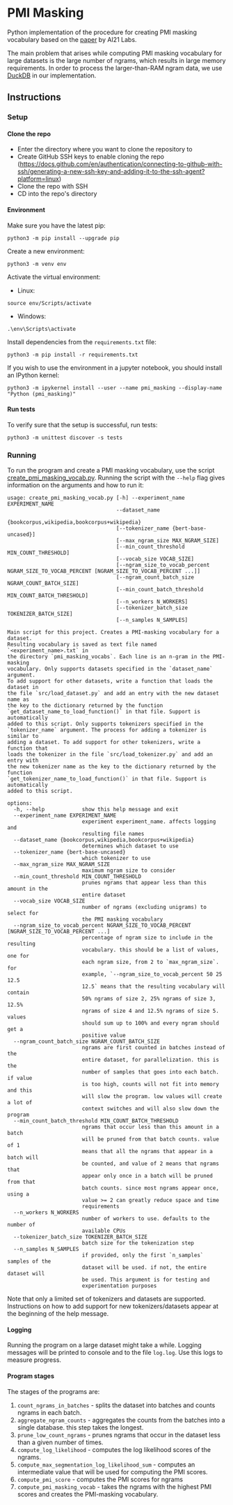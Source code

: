# PMI Masking
Python implementation of the procedure for creating PMI masking vocabulary based 
on the [paper](https://arxiv.org/abs/2010.01825) by AI21 Labs.

The main problem that arises while computing PMI masking vocabulary for large 
datasets is the large number of ngrams, which results in large memory requirements.
In order to process the larger-than-RAM ngram data, 
we use [DuckDB](https://duckdb.org/) in our implementation. 


## Instructions

### Setup
#### Clone the repo
- Enter the directory where you want to clone the repository to
- Create GitHub SSH keys to enable cloning the repo (https://docs.github.com/en/authentication/connecting-to-github-with-ssh/generating-a-new-ssh-key-and-adding-it-to-the-ssh-agent?platform=linux)
- Clone the repo with SSH
- CD into the repo's directory

#### Environment
Make sure you have the latest pip:
```commandline
python3 -m pip install --upgrade pip
```

Create a new environment:
```commandline
python3 -m venv env
```

Activate the virtual environment:
- Linux:
```commandline
source env/Scripts/activate
```
- Windows:
```commandline
.\env\Scripts\activate
```

Install dependencies from the `requirements.txt` file:
```commandline
python3 -m pip install -r requirements.txt
```

If you wish to use the environment in a jupyter notebook, 
you should install an IPython kernel:
```commandline
python3 -m ipykernel install --user --name pmi_masking --display-name "Python (pmi_masking)"
```

#### Run tests
To verify sure that the setup is successful, run tests: 
```commandline
python3 -m unittest discover -s tests 
```

### Running
To run the program and create a PMI masking vocabulary,
use the script [create_pmi_masking_vocab.py](create_pmi_masking_vocab.py).
Running the script with the `--help` flag gives information on the 
arguments and how to run it:

```commandline
usage: create_pmi_masking_vocab.py [-h] --experiment_name EXPERIMENT_NAME
                                   --dataset_name
                                   {bookcorpus,wikipedia,bookcorpus+wikipedia}
                                   [--tokenizer_name {bert-base-uncased}]
                                   [--max_ngram_size MAX_NGRAM_SIZE]
                                   [--min_count_threshold MIN_COUNT_THRESHOLD]
                                   [--vocab_size VOCAB_SIZE]
                                   [--ngram_size_to_vocab_percent NGRAM_SIZE_TO_VOCAB_PERCENT [NGRAM_SIZE_TO_VOCAB_PERCENT ...]]
                                   [--ngram_count_batch_size NGRAM_COUNT_BATCH_SIZE]
                                   [--min_count_batch_threshold MIN_COUNT_BATCH_THRESHOLD]
                                   [--n_workers N_WORKERS]
                                   [--tokenizer_batch_size TOKENIZER_BATCH_SIZE]
                                   [--n_samples N_SAMPLES]

Main script for this project. Creates a PMI-masking vocabulary for a dataset.
Resulting vocabulary is saved as text file named `<experiment_name>.txt` in
the directory `pmi_masking_vocabs`. Each line is an n-gram in the PMI-masking
vocabulary. Only supports datasets specified in the `dataset_name` argument.
To add support for other datasets, write a function that loads the dataset in
the file `src/load_dataset.py` and add an entry with the new dataset name as
the key to the dictionary returned by the function
`get_dataset_name_to_load_function()` in that file. Support is automatically
added to this script. Only supports tokenizers specified in the
`tokenizer_name` argument. The process for adding a tokenizer is similar to
adding a dataset. To add support for other tokenizers, write a function that
loads the tokenizer in the file `src/load_tokenizer.py` and add an entry with
the new tokenizer name as the key to the dictionary returned by the function
`get_tokenizer_name_to_load_function()` in that file. Support is automatically
added to this script.

options:
  -h, --help            show this help message and exit
  --experiment_name EXPERIMENT_NAME
                        experiment experiment_name. affects logging and
                        resulting file names
  --dataset_name {bookcorpus,wikipedia,bookcorpus+wikipedia}
                        determines which dataset to use
  --tokenizer_name {bert-base-uncased}
                        which tokenizer to use
  --max_ngram_size MAX_NGRAM_SIZE
                        maximum ngram size to consider
  --min_count_threshold MIN_COUNT_THRESHOLD
                        prunes ngrams that appear less than this amount in the
                        entire dataset
  --vocab_size VOCAB_SIZE
                        number of ngrams (excluding unigrams) to select for
                        the PMI masking vocabulary
  --ngram_size_to_vocab_percent NGRAM_SIZE_TO_VOCAB_PERCENT [NGRAM_SIZE_TO_VOCAB_PERCENT ...]
                        percentage of ngram size to include in the resulting
                        vocabulary. this should be a list of values, one for
                        each ngram size, from 2 to `max_ngram_size`. for
                        example, `--ngram_size_to_vocab_percent 50 25 12.5
                        12.5` means that the resulting vocabulary will contain
                        50% ngrams of size 2, 25% ngrams of size 3, 12.5%
                        ngrams of size 4 and 12.5% ngrams of size 5. values
                        should sum up to 100% and every ngram should get a
                        positive value
  --ngram_count_batch_size NGRAM_COUNT_BATCH_SIZE
                        ngrams are first counted in batches instead of the
                        entire dataset, for parallelization. this is the
                        number of samples that goes into each batch. if value
                        is too high, counts will not fit into memory and this
                        will slow the program. low values will create a lot of
                        context switches and will also slow down the program
  --min_count_batch_threshold MIN_COUNT_BATCH_THRESHOLD
                        ngrams that occur less than this amount in a batch
                        will be pruned from that batch counts. value of 1
                        means that all the ngrams that appear in a batch will
                        be counted, and value of 2 means that ngrams that
                        appear only once in a batch will be pruned from that
                        batch counts. since most ngrams appear once, using a
                        value >= 2 can greatly reduce space and time
                        requirements
  --n_workers N_WORKERS
                        number of workers to use. defaults to the number of
                        available CPUs
  --tokenizer_batch_size TOKENIZER_BATCH_SIZE
                        batch size for the tokenization step
  --n_samples N_SAMPLES
                        if provided, only the first `n_samples` samples of the
                        dataset will be used. if not, the entire dataset will
                        be used. This argument is for testing and
                        experimentation purposes
```

Note that only a limited set of tokenizers and 
datasets are supported. Instructions on how to add support for new tokenizers/datasets appear
at the beginning of the help message.

#### Logging
Running the program on a large dataset might take
a while.
Logging messages will be printed to console and to the 
file `log.log`.
Use this logs to measure progress.

#### Program stages
The stages of the programs are:
1. `count_ngrams_in_batches` - splits the dataset into batches and counts ngrams 
in each batch.
2. `aggregate_ngram_counts` - aggregates the counts from the batches into a single database.
this step takes the longest.
3. `prune_low_count_ngrams` - prunes ngrams that occur in the dataset less than a given 
number of times.
4. `compute_log_likelihood` - computes the log likelihood scores of the 
ngrams.
5. `compute_max_segmentation_log_likelihood_sum` - computes an intermediate value that will 
be used for computing the PMI scores.
6. `compute_pmi_score` - computes the PMI scores for ngrams
7. `compute_pmi_masking_vocab` - takes the ngrams with the highest PMI scores
and creates the PMI-masking vocabulary.
